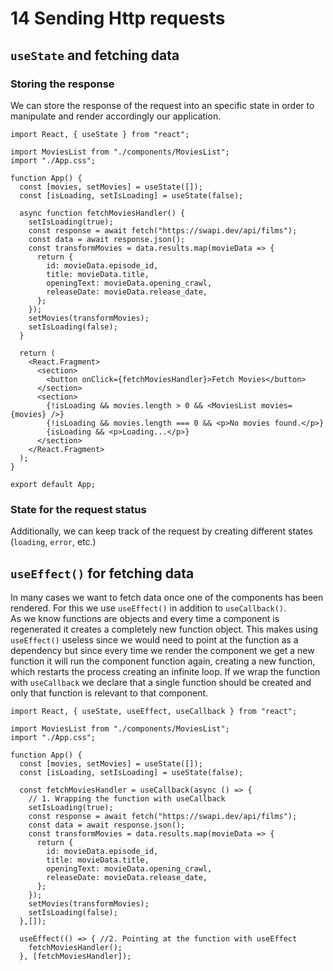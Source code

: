 # 14 Sending Http requests

## `useState` and fetching data

### Storing the response

We can store the response of the request into an specific state in order to manipulate and render accordingly our application.

```JS
import React, { useState } from "react";

import MoviesList from "./components/MoviesList";
import "./App.css";

function App() {
  const [movies, setMovies] = useState([]);
  const [isLoading, setIsLoading] = useState(false);

  async function fetchMoviesHandler() {
    setIsLoading(true);
    const response = await fetch("https://swapi.dev/api/films");
    const data = await response.json();
    const transformMovies = data.results.map(movieData => {
      return {
        id: movieData.episode_id,
        title: movieData.title,
        openingText: movieData.opening_crawl,
        releaseDate: movieData.release_date,
      };
    });
    setMovies(transformMovies);
    setIsLoading(false);
  }

  return (
    <React.Fragment>
      <section>
        <button onClick={fetchMoviesHandler}>Fetch Movies</button>
      </section>
      <section>
        {!isLoading && movies.length > 0 && <MoviesList movies={movies} />}
        {!isLoading && movies.length === 0 && <p>No movies found.</p>}
        {isLoading && <p>Loading...</p>}
      </section>
    </React.Fragment>
  );
}

export default App;
```

### State for the request status

Additionally, we can keep track of the request by creating different states (`loading`, `error`, etc.)

## `useEffect()` for fetching data

In many cases we want to fetch data once one of the components has been rendered. For this we use `useEffect()` in addition to `useCallback()`.   
As we know functions are objects and every time a component is regenerated it creates a completely new function object. This makes using `useEffect()` useless since we would need to point at the function as a dependency but since every time we render the component we get a new function it will run the component function again, creating a new function, which restarts the process creating an infinite loop. If we wrap the function with `useCallback` we declare that a single function should be created and only that function is relevant to that component.

```JS
import React, { useState, useEffect, useCallback } from "react";

import MoviesList from "./components/MoviesList";
import "./App.css";

function App() {
  const [movies, setMovies] = useState([]);
  const [isLoading, setIsLoading] = useState(false);

  const fetchMoviesHandler = useCallback(async () => { 
    // 1. Wrapping the function with useCallback
    setIsLoading(true);
    const response = await fetch("https://swapi.dev/api/films");
    const data = await response.json();
    const transformMovies = data.results.map(movieData => {
      return {
        id: movieData.episode_id,
        title: movieData.title,
        openingText: movieData.opening_crawl,
        releaseDate: movieData.release_date,
      };
    });
    setMovies(transformMovies);
    setIsLoading(false);
  },[]);

  useEffect(() => { //2. Pointing at the function with useEffect
    fetchMoviesHandler();
  }, [fetchMoviesHandler]);
```